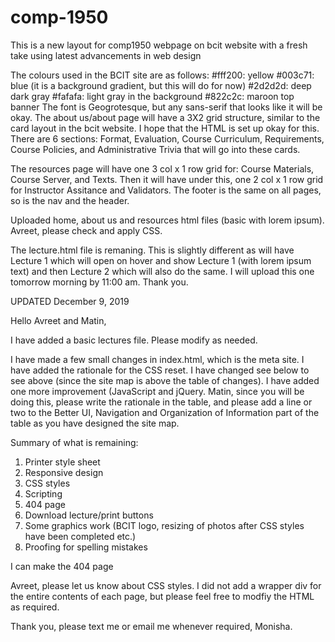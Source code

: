# comp-1950
This is a new layout for comp1950 webpage on bcit website with a fresh take using latest advancements in web design

The colours used in the BCIT site are as follows:
#fff200: yellow
#003c71: blue (it is a background gradient, but this will do for now)
#2d2d2d: deep dark gray 
#fafafa: light gray in the background
#822c2c: maroon top banner
The font is Geogrotesque, but any sans-serif that looks like it will be okay.
The about us/about page will have a 3X2 grid structure, similar to the card layout in the bcit website. I hope that the HTML is set up okay for this. There are 6 sections: Format, Evaluation, Course Curriculum, Requirements, Course Policies, and Administrative Trivia that will go into these cards. 

The resources page will have one 3 col x 1 row grid for: Course Materials, Course Server, and Texts. 
Then it will have under this, one 2 col x 1 row grid for Instructor Assitance and Validators. 
The footer is the same on all pages, so is the nav and the header. 

Uploaded home, about us and resources html files (basic with lorem ipsum). Avreet, please check and apply CSS.

The lecture.html file is remaning. This is slightly different as will have Lecture 1 which will open on hover and show Lecture 1 (with lorem ipsum text) and then Lecture 2 which will also do the same. I will upload this one tomorrow morning by 11:00 am. Thank you. 


UPDATED 
December 9, 2019

Hello Avreet and Matin, 

I have added a basic lectures file. Please modify as needed. 

I have made a few small changes in index.html, which is the meta site. I have added the rationale for the CSS reset. I have changed see below to see above (since the site map is above the table of changes).  I have added one more improvement (JavaScript and jQuery. Matin, since you will be doing this, please write the rationale in the table, and please add a line or two to the Better UI, Navigation and Organization of Information part of the table as you have designed the site map. 

Summary of what is remaining:
1. Printer style sheet
2. Responsive design
3. CSS styles
4. Scripting
5. 404 page
6. Download lecture/print buttons
7. Some graphics work (BCIT logo, resizing of photos after CSS styles have been completed etc.)
8. Proofing for spelling mistakes

I can make the 404 page

Avreet, please let us know about CSS styles. I did not add a wrapper div for the entire contents of each page, but please feel free to modfiy the HTML as required. 

Thank you, please text me or email me whenever required,
Monisha. 
